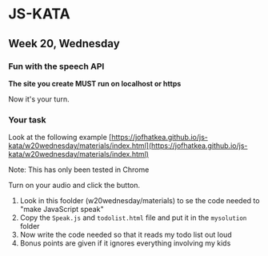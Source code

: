# JS-KATA
## Week 20, Wednesday
### Fun with the speech API
**The site you create MUST run on localhost or https**

Now it's your turn.

### Your task
Look at the following example [https://jofhatkea.github.io/js-kata/w20wednesday/materials/index.html](https://jofhatkea.github.io/js-kata/w20wednesday/materials/index.html)

Note: This has only been tested in Chrome

Turn on your audio and click the button.

1. Look in this foolder (w20wednesday/materials) to se the code needed to "make JavaScript speak"
2. Copy the `Speak.js` and `todolist.html` file and put it in the `mysolution` folder
3. Now write the code needed so that it reads my todo list out loud
4. Bonus points are given if it ignores everything involving my kids